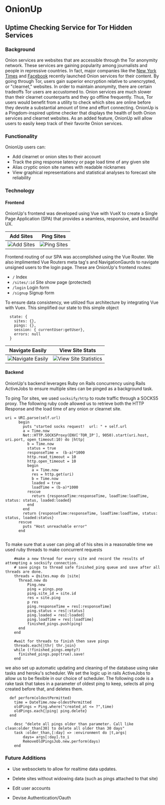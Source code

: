 # OnionUp

## Uptime Checking Service for Tor Hidden Services

### Background

Onion services are websites that are accessible through the Tor anonymity network. These services are gaining popularity among journalists and people in repressive countries. In fact, major companies like the [New York Times](https://www.nytimes3xbfgragh.onion/) and [Facebook](https://facebookcorewwi.onion/) recently launched Onion services for their content. By going through Tor, users gain superior encryption relative to unencrypted, or "clearnet," websites. In order to maintain anonymity, there are certain tradeoffs Tor users are accustomed to. Onion services are much slower than their clearnet counterparts and they go offline frequently. Thus, Tor users would benefit from a utility to check which sites are online before they devote a substantial amount of time and effort connecting. OnionUp is a Pingdom-inspired uptime checker that displays the health of both Onion services and clearnet websites. As an added feature, OnionUp will allow users to easily keep track of their favorite Onion services.

### Functionality

OnionUp users can:
- Add clearnet or onion sites to their account
- Track the ping response latency or page load time of any given site 
- Alias cryptic onion site names with readable nicknames
- View graphical representations and statistical analyses to forecast site reliability

### Technology

#### Frontend 

OnionUp's frontend was developed using Vue with VueX to create a Single Page Application (SPA) that provides a seamless, responsive, and beautiful UX. 

| Add Sites | Ping Sites |
| ---------- | --------- |
| ![Add Sites](https://media.giphy.com/media/xT0xeJQt00hGlLOpoc/giphy.gif) | ![Ping Sites](https://media.giphy.com/media/xT0xei2Vk2njAvdBle/giphy.gif) |


Frontend routing of our SPA was accomplished using the Vue Router. We also implimented Vue Routers meta tag's and NavigationGaurds to navigate unsigned users to the login page. These are OnionUp's frontend routes:

- `/` Index
- `/sites/:id` Site show page (protected)
- `/login` Login form
- `/signup` Signup form


To ensure data consistency, we utilized flux architecture by integrating Vue with Vuex. This simplified our state to this simple object
```
  state: {
    sites: {},
    pings: {},
    session: { currentUser:getUser},
    errors: null
  }
```


| Navigate Easily | View Site Stats |
| --------------- | --------------- |
| ![Navigate Easily](https://media.giphy.com/media/3o6fIT1NdOEHKgoRJ6/giphy.gif) | ![View Site Statistics](https://media.giphy.com/media/3o6fIV05Vw1KJZCMtW/giphy.gif) |


#### Backend

OnionUp's backend leverages Ruby on Rails concurrency using Rails ActiveJobs to ensure multiple sites can be pinged as a background task.


To ping Tor sites, we used `socksify/http` to route traffic through a SOCKS5 proxy. The following ruby code allowed us to retrieve both the HTTP Response and the load time of any onion or clearnet site. 

```
uri = URI.parse(self.url)
      begin
        puts "started socks request!  url: " + self.url
        a = Time.now
        Net::HTTP.SOCKSProxy(ENV['TOR_IP'], 9050).start(uri.host, uri.port, open_timeout:10) do |http|
          b = Time.now
          status = true
          responseTime =  (b-a)*1000
          http.read_timeout = 10
          http.open_timeout = 10
          begin
            a = Time.now
            res = http.get(uri)
            b = Time.now
            loaded = true
            loadTime = (b-a)*1000
          rescue
            return {responseTime:responseTime, loadTime:loadTime, status: status, loaded:loaded}
          end 
        end
        return {responseTime:responseTime, loadTime:loadTime, status: status, loaded:status}
      rescue
        puts "Host unreachable error"
      end
    
```

To make sure that a user can ping all of his sites in a reasonable time we used ruby threads to make concurrent requests
```
    #make a new thread for every site and record the results of attempting a socksify connection.
    # save pings to thread safe finished_ping queue and save after all threads are done.
    threads = @sites.map do |site|
      Thread.new do
          Ping.new
          ping = pings.pop
          ping.site_id = site.id
          res = site.ping
          p res
          ping.responseTime = res[:responseTime]
          ping.status = res[:status]
          ping.loaded = res[:loaded]
          ping.loadTime = res[:loadTime]
          finished_pings.push(ping)
      end
    end
    
    #wait for threads to finish then save pings
    threads.each{|thr| thr.join}    
    while (!finished_pings.empty?)
      finished_pings.pop(true).save!
    end
```

we also set up automatic updating and cleaning of the database using rake tasks and heroku's scheduler. We set the logic up in rails ActiveJobs to allow us to be flexible in our choice of scheduler. The following code is a rake task that takes in a parameter of oldest ping to keep, selects all ping created before that, and deletes them. 

```  
  def perform(oldestPermitted)
    time = DateTime.now-oldestPermitted
    oldPings = Ping.where("created_at <= ?",time)
    oldPings.each{|ping| ping.delete}
  end

    desc "delete all pings older than parameter. Call like clean:older_than[30] to delete all older than 30 days"
    task :older_than,[:day] => :environment do |t,args|
        days= args[:day].to_i
        RemoveOldPingsJob.new.perform(days)
    end
  ```

### Future Additions

- Use websockets to allow for realtime data updates.

- Delete sites without widowing data (such as pings attached to that site)

- Edit user accounts

- Devise Authentication/Oauth
